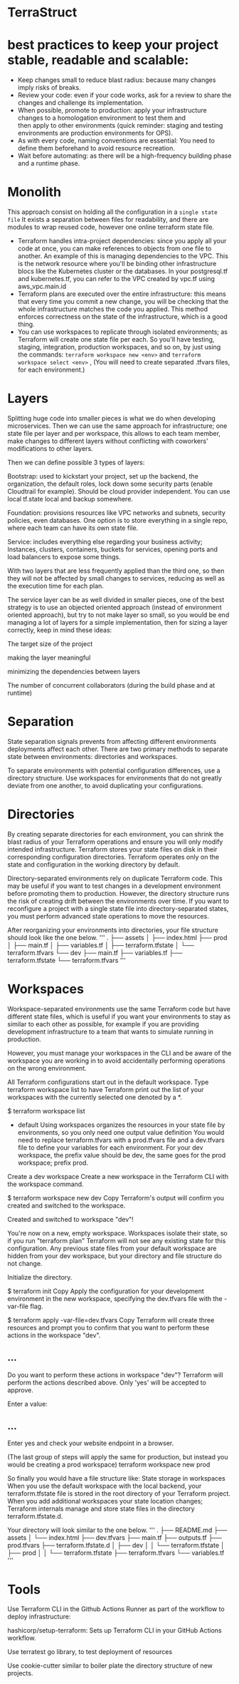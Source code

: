  # TerraStruct

 # best practices to keep your project stable, readable and scalable:

- Keep changes small to reduce blast radius: because many changes imply risks of breaks.
- Review your code: even if your code works, ask for a review to share the changes and challenge its implementation.
- When possible, promote to production: apply your infrastructure changes to a homologation environment to test them and   
  then apply to other environments (quick reminder: staging and testing environments are production environments for OPS).
- As with every code, naming conventions are essential: You need to define them beforehand to avoid resource recreation.
- Wait before automating: as there will be a high-frequency building phase and a runtime phase.

# Monolith
This approach consist on holding all the configuration in a ```single state file```
It exists a separation between files for readability, and there are modules to wrap reused code, however one online terraform state file.

- Terraform handles intra-project dependencies: since you apply all your code at once, you can make references to objects from one file to another. An example of this is managing dependencies to the VPC. This is the network resource where you'll be binding other infrastructure blocs like the Kubernetes cluster or the databases. In your postgresql.tf and kubernetes.tf, you can refer to the VPC created by vpc.tf using aws_vpc.main.id
- Terraform plans are executed over the entire infrastructure: this means that every time you commit a new change, you will be checking that the whole infrastructure matches the code you applied. This method enforces correctness on the state of the infrastructure, which is a good thing.
- You can use workspaces to replicate through isolated environments; as Terraform will create one state file per each. So you'll have testing, staging, integration, production workspaces, and so on, by just using the commands:
```terraform workspace new <env>``` and ```terraform workspace select <env>``` ,
(You will need to create separated .tfvars files, for each environment.)

# Layers

Splitting huge code into smaller pieces is what we do when developing microservices. Then we can use the same approach for infrastructure; one state file per layer and per workspace,  this allows to each team member, make changes to different layers without conflicting with coworkers' modifications to other layers. 

Then we can define possible 3 types of layers:

Bootstrap: used to kickstart your project, set up the backend, the organization, the default roles,  lock down some security parts (enable Cloudtrail for example). Should be cloud provider independent. You can use local tf.state local and backup somewhere.

Foundation: provisions resources like VPC networks and subnets, security policies, even databases. One option is to store everything in a single repo, where each team can have its own state file.

Service: includes everything else regarding your business activity; Instances, clusters, containers, buckets for services, opening ports and load balancers to expose some things.

With two layers that are less frequently applied than the third one, so then they will not be affected by small changes to services, reducing as well as the execution time for each plan.

The service layer can be as well divided in smaller pieces, one of the best strategy  is to use an objected oriented approach (instead of environment oriented approach), but try to not make layer so small, so you would be end managing a lot of layers for a simple implementation, then for sizing a layer correctly, keep in mind these ideas:

The target size of the project

making the layer meaningful

minimizing the dependencies between layers

The number of concurrent collaborators (during the build phase and at runtime)

# Separation
State separation signals prevents from affecting different environments deployments affect each other. There are two primary methods to separate state between environments: directories and workspaces.

To separate environments with potential configuration differences, use a directory structure. Use workspaces for environments that do not greatly deviate from one another, to avoid duplicating your configurations.

# Directories
By creating separate directories for each environment, you can shrink the blast radius of your Terraform operations and ensure you will only modify intended infrastructure. Terraform stores your state files on disk in their corresponding configuration directories. Terraform operates only on the state and configuration in the working directory by default.

Directory-separated environments rely on duplicate Terraform code. This may be useful if you want to test changes in a development environment before promoting them to production. However, the directory structure runs the risk of creating drift between the environments over time. If you want to reconfigure a project with a single state file into directory-separated states, you must perform advanced state operations to move the resources.

After reorganizing your environments into directories, your file structure should look like the one below.
'''
.
├── assets
│   ├── index.html
├── prod
│   ├── main.tf
│   ├── variables.tf
│   ├── terraform.tfstate
│   └── terraform.tfvars
└── dev
   ├── main.tf
   ├── variables.tf
   ├── terraform.tfstate
   └── terraform.tfvars
'''
# Workspaces
Workspace-separated environments use the same Terraform code but have different state files, which is useful if you want your environments to stay as similar to each other as possible, for example if you are providing development infrastructure to a team that wants to simulate running in production.

However, you must manage your workspaces in the CLI and be aware of the workspace you are working in to avoid accidentally performing operations on the wrong environment.

All Terraform configurations start out in the default workspace. Type terraform workspace list to have Terraform print out the list of your workspaces with the currently selected one denoted by a *.

$ terraform workspace list
   *  default
Using workspaces organizes the resources in your state file by environments, so you only need one output value definition
You would need to replace terraform.tfvars with a prod.tfvars file and a dev.tfvars file to define your variables for each environment. For your dev workspace, the prefix value should be dev, the same goes for the prod workspace; prefix prod.

Create a dev workspace
Create a new workspace in the Terraform CLI with the workspace command.

$ terraform workspace new dev
Copy
Terraform's output will confirm you created and switched to the workspace.

Created and switched to workspace "dev"!

You're now on a new, empty workspace. Workspaces isolate their state,
so if you run "terraform plan" Terraform will not see any existing state
for this configuration.
Any previous state files from your default workspace are hidden from your dev workspace, but your directory and file structure do not change.

Initialize the directory.

$ terraform init
Copy
Apply the configuration for your development environment in the new workspace, specifying the dev.tfvars file with the -var-file flag.

$ terraform apply -var-file=dev.tfvars
Copy
Terraform will create three resources and prompt you to confirm that you want to perform these actions in the workspace "dev".

## ...

Do you want to perform these actions in workspace "dev"?
  Terraform will perform the actions described above.
  Only 'yes' will be accepted to approve.

  Enter a value:

  ## ...
Enter yes and check your website endpoint in a browser.

(The last group of steps will apply the same for production, but instead you would be creating a prod workspace)
terraform workspace new prod

So finally you would have a file structure like:
State storage in workspaces
When you use the default workspace with the local backend, your terraform.tfstate file is stored in the root directory of your Terraform project. When you add additional workspaces your state location changes; Terraform internals manage and store state files in the directory terraform.tfstate.d.

Your directory will look similar to the one below.
'''
.
├── README.md
├── assets
│   └── index.html
├── dev.tfvars
├── main.tf
├── outputs.tf
├── prod.tfvars
├── terraform.tfstate.d
│   ├── dev
│   │   └── terraform.tfstate
│   ├── prod
│   │   └── terraform.tfstate
├── terraform.tfvars
└── variables.tf
'''


# Tools

Use Terraform CLI in the Github Actions Runner as part of the workflow to deploy infrastructure:

hashicorp/setup-terraform: Sets up Terraform CLI in your GitHub Actions workflow.

Use terratest go library, to test deployment of resources

Use cookie-cutter similar to boiler plate the directory structure of new projects.
